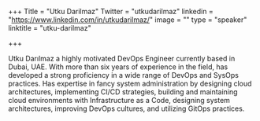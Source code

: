 +++
Title = "Utku Darilmaz"
Twitter = "utkudarilmaz"
linkedin = "https://www.linkedin.com/in/utkudarilmaz/"
image = ""
type = "speaker"
linktitle = "utku-darilmaz"

+++

Utku Darılmaz a highly motivated DevOps Engineer currently based in Dubai, UAE. With more than six years of experience in the field,  has developed a strong proficiency in a wide range of DevOps and SysOps practices. Has expertise in fancy system administration by designing cloud architectures, implementing CI/CD strategies, building and maintaining cloud environments with Infrastructure as a Code, designing system architectures, improving DevOps cultures, and utilizing GitOps practices.

